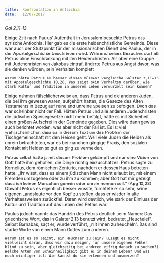 ```yaml
---
title:  Konfrontation in Antiochia
date:   12/07/2017
---
```


_Gal 2,11–13_

Einige Zeit nach Paulus’ Aufenthalt in Jerusalem besuchte Petrus das syrische Antiochia. Hier gab es die erste heidenchristliche Gemeinde. Diese war auch der Stützpunkt für den missionarischen Dienst des Paulus, der in der Apostelgeschichte beschrieben wird. Während seines Besuches dort aß Petrus ohne Einschränkung mit den Heidenchristen. Als aber eine Gruppe mit Judenchristen von Jakobus eintraf, änderte Petrus aus Angst davor, was sie denken würden, sein Verhalten komplett.

`Warum hätte Petrus es besser wissen müssen? Vergleiche Galater 2,11–13 mit Apostelgeschichte 10,28. Was zeigt sein Verhalten darüber, wie stark Kultur und Tradition in unserem Leben verwurzelt sein können?`

Einige nahmen fälschlicherweise an, dass Petrus und die anderen Juden, die bei ihm gewesen waren, aufgehört hatten, die Gesetze des Alten Testaments in Bezug auf reine und unreine Speisen zu befolgen. Doch das war scheinbar nicht der Fall. Hätten Petrus und alle anderen Judenchristen die jüdischen Speisegesetze nicht mehr befolgt, hätte es mit Sicherheit einen großen Aufschrei in der Gemeinde gegeben. Dies wäre dann gewiss auch berichtet worden, was aber nicht der Fall ist. Es ist viel wahrscheinlicher, dass es in diesem Text um das Problem der Tischgemeinschaft mit den Heiden geht. Weil viele Juden die Heiden als unrein betrachteten, war es bei manchen gängige Praxis, den sozialen Kontakt mit Heiden so gut es ging zu vermeiden.

Petrus selbst hatte ja mit diesem Problem gekämpft und nur eine Vision von Gott hatte ihm geholfen, die Dinge richtig einzuschätzen. Petrus sagte zu Kornelius, dem römischen Zenturio, nachdem er dessen Haus betreten hatte: „Ihr wisst, dass es einem jüdischen Mann nicht erlaubt ist, mit einem Fremden umzugehen oder zu ihm zu kommen; aber Gott hat mir gezeigt, dass ich keinen Menschen gemein oder unrein nennen soll.“ (Apg 10,28) Obwohl Petrus es eigentlich besser wusste, fürchtete er so sehr, seine eigenen Landsleute vor den Kopf zu stoßen, dass er wieder in alte Verhaltensweisen zurückfiel. Daran wird deutlich, wie stark der Einfluss der Kultur und Tradition auf das Leben des Petrus war.

Paulus jedoch nannte das Handeln des Petrus deutlich beim Namen: Das griechische Wort, das in Galater 2,13 benutzt wird, bedeutet „Heuchelei“. Selbst Barnabas, sagt er, wurde verführt, „mit ihnen zu heucheln“. Das sind starke Worte von einem Mann Gottes zum anderen.

`Warum ist es so leicht, ein Heuchler zu sein? (Liegt es nicht vielleicht daran, dass wir dazu neigen, für unsere eigenen Fehler blind zu sein, aber gleichzeitig bei anderen eifrig danach zu suchen?) Welche Arten von Scheinheiligkeit gibt es in deinem Leben? Und was noch wichtiger ist: Wie kannst du sie erkennen und ausmerzen?`
